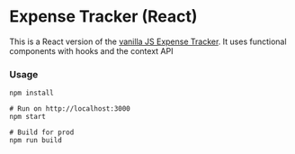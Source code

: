 # Expense Tracker (React)

This is a React version of the [vanilla JS Expense Tracker](https://github.com/bradtraversy/vanillawebprojects/tree/master/expense-tracker). It uses functional components with hooks and the context API

### Usage
```
npm install

# Run on http://localhost:3000
npm start

# Build for prod
npm run build
```

